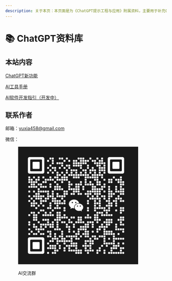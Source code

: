 ```yaml
---
description: 关于本页：本页面是为《ChatGPT提示工程与应用》附属资料，主要用于补充ChatGPT的更新内容以及提示技巧在新兴AI工具中的应用。
---
```


# 📚 ChatGPT资料库

## 本站内容

[ChatGPT新功能](chatgpt-xin-gong-neng/chatgpt-xin-gong-neng/)

[AI工具手册](broken-reference)

[AI软件开发指引（开发中）](broken-reference)

## 联系作者

邮箱：yuxia458@gmail.com

微信：

<div align="left">

<figure><img src=".gitbook/assets/Screenshot 2024-03-10 at 23.43.29.png" alt="" width="375"><figcaption><p>AI交流群</p></figcaption></figure>

</div>
